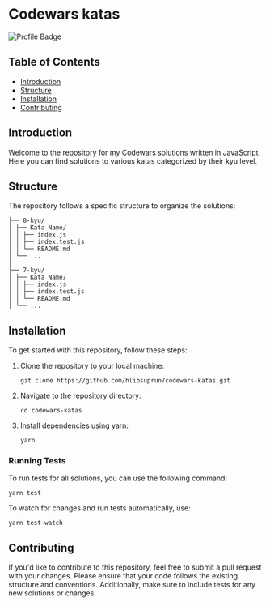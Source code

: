 # Codewars katas

![Profile Badge](https://www.codewars.com/users/hlibsuprun/badges/small)

## Table of Contents

- [Introduction](#introduction)
- [Structure](#structure)
- [Installation](#installation)
- [Contributing](#contributing)

## Introduction

Welcome to the repository for my Codewars solutions written in JavaScript. Here you can find solutions to various katas categorized by their kyu level.

## Structure

The repository follows a specific structure to organize the solutions:

```
├── 8-kyu/
│ ├── Kata Name/
│ │ ├── index.js
│ │ ├── index.test.js
│ │ └── README.md
│ └── ...
│
├── 7-kyu/
│ ├── Kata Name/
│ │ ├── index.js
│ │ ├── index.test.js
│ │ └── README.md
│ └── ...
```

## Installation

To get started with this repository, follow these steps:

1. Clone the repository to your local machine:

   ```
   git clone https://github.com/hlibsuprun/codewars-katas.git
   ```

2. Navigate to the repository directory:

   ```
   cd codewars-katas
   ```

3. Install dependencies using yarn:

   ```
   yarn
   ```

### Running Tests

To run tests for all solutions, you can use the following command:

```
yarn test
```

To watch for changes and run tests automatically, use:

```
yarn test-watch
```

## Contributing

If you'd like to contribute to this repository, feel free to submit a pull request with your changes. Please ensure that your code follows the existing structure and conventions. Additionally, make sure to include tests for any new solutions or changes.
